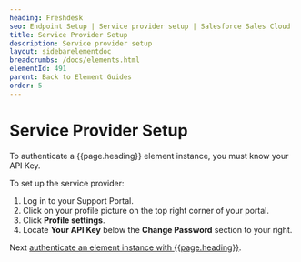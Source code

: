 ```yaml
---
heading: Freshdesk
seo: Endpoint Setup | Service provider setup | Salesforce Sales Cloud | Cloud Elements API Docs
title: Service Provider Setup
description: Service provider setup
layout: sidebarelementdoc
breadcrumbs: /docs/elements.html
elementId: 491
parent: Back to Element Guides
order: 5
---
```


# Service Provider Setup

To authenticate a {{page.heading}} element instance, you must know your API Key.

To set up the service provider:

1. Log in to your Support Portal.
2. Click on your profile picture on the top right corner of your portal.
3. Click **Profile settings**.
4. Locate **Your API Key** below the **Change Password** section to your right.

Next [authenticate an element instance with {{page.heading}}](authenticate.html).
